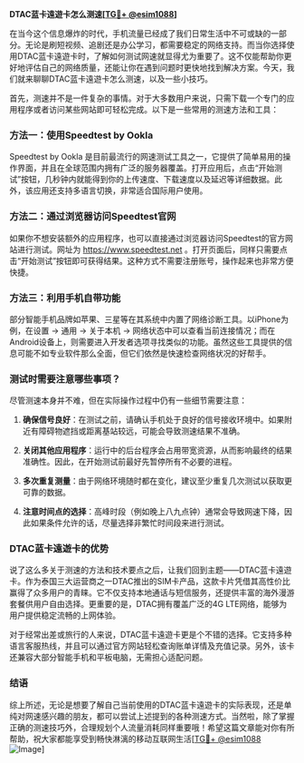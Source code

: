 **DTAC蓝卡遠遊卡怎么测速[[TG💪+ @esim1088](https://t.me/s/esim1088)]**

在当今这个信息爆炸的时代，手机流量已经成了我们日常生活中不可或缺的一部分。无论是刷短视频、追剧还是办公学习，都需要稳定的网络支持。而当你选择使用DTAC蓝卡遠遊卡时，了解如何测试网速就显得尤为重要了。这不仅能帮助你更好地评估自己的网络质量，还能让你在遇到问题时更快地找到解决方案。今天，我们就来聊聊DTAC蓝卡遠遊卡怎么测速，以及一些小技巧。

首先，测速并不是一件复杂的事情。对于大多数用户来说，只需下载一个专门的应用程序或者访问某些网站即可轻松完成。以下是一些常用的测速方法和工具：

### 方法一：使用Speedtest by Ookla

Speedtest by Ookla 是目前最流行的网速测试工具之一，它提供了简单易用的操作界面，并且在全球范围内拥有广泛的服务器覆盖。打开应用后，点击“开始测试”按钮，几秒钟内就能得到你的上传速度、下载速度以及延迟等详细数据。此外，该应用还支持多语言切换，非常适合国际用户使用。

### 方法二：通过浏览器访问Speedtest官网

如果你不想安装额外的应用程序，也可以直接通过浏览器访问Speedtest的官方网站进行测试。网址为 https://www.speedtest.net 。打开页面后，同样只需要点击“开始测试”按钮即可获得结果。这种方式不需要注册账号，操作起来也非常方便快捷。

### 方法三：利用手机自带功能

部分智能手机品牌如苹果、三星等在其系统中内置了网络诊断工具。以iPhone为例，在设置 -> 通用 -> 关于本机 -> 网络状态中可以查看当前连接情况；而在Android设备上，则需要进入开发者选项寻找类似的功能。虽然这些工具提供的信息可能不如专业软件那么全面，但它们依然是快速检查网络状况的好帮手。

### 测试时需要注意哪些事项？

尽管测速本身并不难，但在实际操作过程中仍有一些细节需要注意：

1. **确保信号良好**：在测试之前，请确认手机处于良好的信号接收环境中。如果附近有障碍物遮挡或距离基站较远，可能会导致测速结果不准确。
   
2. **关闭其他应用程序**：运行中的后台程序会占用带宽资源，从而影响最终的结果准确性。因此，在开始测试前最好先暂停所有不必要的进程。

3. **多次重复测量**：由于网络环境随时都在变化，建议至少重复几次测试以获取更可靠的数据。

4. **注意时间点的选择**：高峰时段（例如晚上八九点钟）通常会导致网速下降，因此如果条件允许的话，尽量选择非繁忙时间段来进行测试。

### DTAC蓝卡遠遊卡的优势

说了这么多关于测速的方法和技术要点之后，让我们回到主题——DTAC蓝卡遠遊卡。作为泰国三大运营商之一DTAC推出的SIM卡产品，这款卡片凭借其高性价比赢得了众多用户的青睐。它不仅支持本地通话与短信服务，还提供丰富的海外漫游套餐供用户自由选择。更重要的是，DTAC拥有覆盖广泛的4G LTE网络，能够为用户提供稳定流畅的上网体验。

对于经常出差或旅行的人来说，DTAC蓝卡遠遊卡更是个不错的选择。它支持多种语言客服热线，并且可以通过官方网站轻松查询账单详情及充值记录。另外，该卡还兼容大部分智能手机和平板电脑，无需担心适配问题。

### 结语

综上所述，无论是想要了解自己当前使用的DTAC蓝卡遠遊卡的实际表现，还是单纯对网速感兴趣的朋友，都可以尝试上述提到的各种测速方式。当然啦，除了掌握正确的测速技巧外，合理规划个人流量消耗同样重要哦！希望这篇文章能对你有所帮助，祝大家都能享受到畅快淋漓的移动互联网生活[[TG💪+ @esim1088](https://t.me/s/esim1088) ![Image](https://i.postimg.cc/4NQfJmqS/Snipaste-2025-05-13-00-14-12.png)]